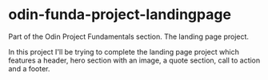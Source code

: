 # odin-funda-project-landingpage
Part of the Odin Project Fundamentals section. The landing page project.

In this project I'll be trying to complete the landing page project which features a header, hero section with an image, a quote section, call to action and a footer.